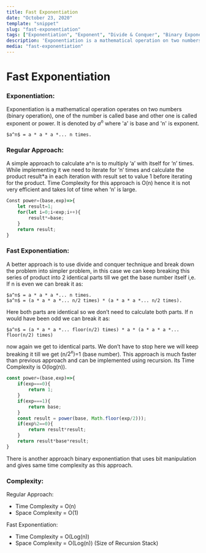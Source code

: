 ```yaml
---
title: Fast Exponentiation
date: "October 23, 2020"
template: "snippet"
slug: "fast-exponentiation"
tags: ["Exponentiation", "Exponent", "Divide & Conquer", "Binary Exponentiation"]
description: 'Exponentiation is a mathematical operation on two numbers (binary operation), one of the number is called base and other one is called exponent or power.'
media: "fast-exponentiation"
---
```


# Fast Exponentiation
### Exponentiation:
Exponentiation is a mathematical operation operates on two numbers (binary operation), one of the number is called base and other one is called exponent or power. It is denoted by $a^n$ where 'a' is base and 'n' is exponent.
```
$a^n$ = a * a * a *... n times.
```
### Regular Approach:
A simple approach to calculate a^n is to multiply ‘a’ with itself for ‘n’ times. While implementing it we need to iterate for ‘n’ times and calculate the product result*a in each iteration with result set to value 1 before iterating for the product. Time Complexity for this approach is O(n) hence it is not very efficient and takes lot of time when ‘n’ is large.

```javascript
Const power=(base,exp)=>{
	let result=1;
	for(let i=0;i<exp;i++){
		result*=base;
	}
	return result;
}
```
### Fast Exponentiation:
A better approach is to use divide and conquer technique and break down the problem into simpler problem, in this case we can keep breaking this series of product into 2 identical parts till we get the base number itself i,e.
If n is even we can break it as:
```
$a^n$ = a * a * a *... n times.
$a^n$ = (a * a * a *... n/2 times) * (a * a * a *... n/2 times).
```
Here both parts are identical so we don’t need to calculate both parts. If n would have been odd we can break it as:
```
$a^n$ = (a * a * a *... floor(n/2) times) * a * (a * a * a *... floor(n/2) times)
```
now again we get to identical parts. We don’t have to stop here we will keep breaking it till we get (n/$2^x$)=1 (base number). This approach is much faster than previous approach and can be implemented using recursion. Its Time Complexity is O(log(n)).

```javascript
const power=(base,exp)=>{
	if(exp===0){
		return 1;
	}
	if(exp===1){
		return base;
	}
	const result = power(base, Math.floor(exp/2)));
	if(exp%2==0){
		return result*result;
	}
    return result*base*result;
}
```
There is another approach binary exponentiation that uses bit manipulation and gives same time complexity as this approach.

### Complexity:
Regular Approach:
- Time Complexity = O(n)			
- Space Complexity = O(1)

Fast Exponentiation:
- Time Complexity = O(Log(n))		
- Space Complexity = O(Log(n)) (Size of Recursion Stack)
